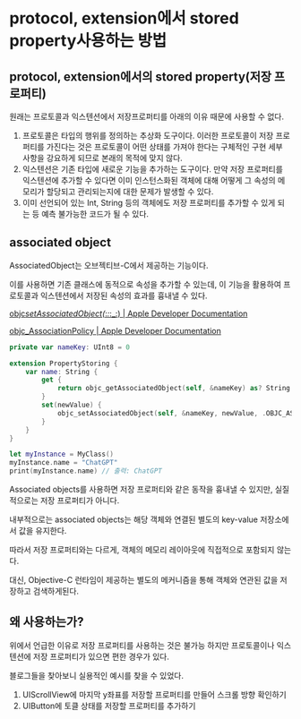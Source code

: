 # protocol, extension에서 stored property사용하는 방법

## protocol, extension에서의 stored property(저장 프로퍼티)

원래는 프로토콜과 익스텐션에서 저장프로퍼티를 아래의 이유 때문에 사용할 수 없다.

1. 프로토콜은 타입의 행위를 정의하는 추상화 도구이다. 이러한 프로토콜이 저장 프로퍼티를 가진다는 것은 프로토콜이 어떤 상태를 가져야 한다는 구체적인 구현 세부 사항을 강요하게 되므로 본래의 목적에 맞지 않다.
2. 익스텐션은 기존 타입에 새로운 기능을 추가하는 도구이다. 만약 저장 프로퍼티를 익스텐션에 추가할 수 있다면 이미 인스턴스화된 객체에 대해 어떻게 그 속성의 메모리가 할당되고 관리되는지에 대한 문제가 발생할 수 있다.
3. 이미 선언되어 있는 Int, String 등의 객체에도 저장 프로퍼티를 추가할 수 있게 되는 등 예측 불가능한 코드가 될 수 있다.

## associated object

AssociatedObject는 오브젝티브-C에서 제공하는 기능이다.

이를 사용하면 기존 클래스에 동적으로 속성을 추가할 수 있는데, 이 기능을 활용하여 프로토콜과 익스텐션에서 저장된 속성의 효과를 흉내낼 수 있다.

[objc*setAssociatedObject(*:_:_:\_:) | Apple Developer Documentation](https://developer.apple.com/documentation/objectivec/1418509-objc_setassociatedobject)

[objc_AssociationPolicy | Apple Developer Documentation](https://developer.apple.com/documentation/objectivec/objc_associationpolicy)

```swift
private var nameKey: UInt8 = 0

extension PropertyStoring {
    var name: String {
        get {
            return objc_getAssociatedObject(self, &nameKey) as? String ?? "Default Name"
        }
        set(newValue) {
            objc_setAssociatedObject(self, &nameKey, newValue, .OBJC_ASSOCIATION_RETAIN_NONATOMIC)
        }
    }
}

let myInstance = MyClass()
myInstance.name = "ChatGPT"
print(myInstance.name) // 출력: ChatGPT
```

Associated objects를 사용하면 저장 프로퍼티와 같은 동작을 흉내낼 수 있지만, 실질적으로는 저장 프로퍼티가 아니다.

내부적으로는 associated objects는 해당 객체와 연결된 별도의 key-value 저장소에서 값을 유지한다.

따라서 저장 프로퍼티와는 다르게, 객체의 메모리 레이아웃에 직접적으로 포함되지 않는다.

대신, Objective-C 런타임이 제공하는 별도의 메커니즘을 통해 객체와 연관된 값을 저장하고 검색하게된다.

## 왜 사용하는가?

위에서 언급한 이유로 저장 프로퍼티를 사용하는 것은 불가능 하지만 프로토콜이나 익스텐션에 저장 프로퍼티가 있으면 편한 경우가 있다.

블로그들을 찾아보니 실용적인 예시를 찾을 수 있었다.

1. UIScrollView에 마지막 y좌표를 저장할 프로퍼티를 만들어 스크롤 방향 확인하기
2. UIButton에 토클 상태를 저장할 프로퍼티를 추가하기
